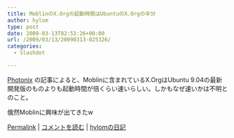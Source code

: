```yaml
---
title: MoblinのX.Orgの起動時間はUbuntuのX.Orgの半分
author: hylom
type: post
date: 2009-03-13T02:53:26+00:00
url: /2009/03/13/20090313-025326/
categories:
  - Slashdot

---
```

  [Photonix][1] の記事によると、Moblinに含まれているX.OrgはUbuntu 9.04の最新開発版のものよりも起動時間が倍くらい速いらしい。しかもなぜ速いかは不明とのこと。

俄然Moblinに興味が出てきたw

  [Permalink][2] |   [コメントを読む][3] |   [hylomの日記][4]

 [1]: http://www.phoronix.com/scan.php?page=news_item&px=NzEzNw
 [2]: http://slashdot.jp/~hylom/journal/470029
 [3]: http://slashdot.jp/~hylom/journal/470029#acomments
 [4]: http://slashdot.jp/~hylom/journal/